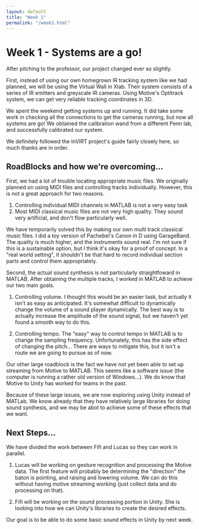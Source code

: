 ```yaml
---
layout: default
title: "Week 1"
permalink: "/week1.html"
---
```


Week 1 - Systems are a go!
==============================

After pitching to the professor, our project changed ever so slightly. 

First, instead of using our own homegrown IR tracking system like we had planned, 
we will be using the Virtual Wall in Xlab. Their system consists of a series of 
IR emitters and greyscale IR cameras. Using Motive's Optitrack system, we can 
get very reliable tracking coordinates in 3D. 

We spent the weekend getting systems up and running. It did take some work
in checking all the connections to get the cameras running, but now 
all systems are go! We obtained the calibration wand from a 
different Penn lab, and successfully calibrated our system. 

We definitely followed the InVIRT project's guide fairly closely here, so much
thanks are in order. 

RoadBlocks and how we're overcoming...
---------------------------------------
First, we had a lot of trouble locating appropriate music files. 
We originally planned on using MIDI files and controlling tracks individually. 
However, this is not a great approach for two reasons. 

1. Controlling individual MIDI channels in MATLAB is not a very easy task
2. Most MIDI classical music files are not very high quality. They sound 
very artificial, and don't flow particularly well. 

We have temporarily solved this by making our own multi track classical 
music files. I did a toy version of Pachebel's Canon in D using GarageBand. 
The quality is much higher, and the instruments sound real. I'm not sure if 
this is a sustainable option, but I think it's okay for a proof of concept.
In a "real world setting", it shouldn't be that hard to record individual 
section parts and control them appropriately. 

Second, the actual sound synthesis is not particularly straightfoward in MATLAB. 
After obtaining the multiple tracks, I worked in MATLAB to achieve our two main goals.

1. Controlling volume. I thought this would be an easier task, but actually it isn't 
as easy as anticipated. It's somewhat difficult to dynamically change the volume of 
a sound player dynamically. The best way is to actually increase the amplitude of the
sound signal, but we haven't yet found a smooth way to do this. 

2. Controlling tempo. The "easy" way to control tempo in MATLAB is to change the sampling 
frequency. Unfortunately, this has the side effect of changing the pitch... There are ways 
to mitigate this, but it isn't a route we are going to pursue as of now. 

Our other large roadblock is the fact we have not yet been able to set up streaming from 
Motive to MATLAB. This seems like a software issue (the computer is running a rather old version
of Windows...). We do know that Motive to Unity has worked for teams in the past. 

Because of these large issues, we are now exploring using Unity instead of MATLab. 
We know already that they have relatively large libraries for doing sound synthesis, 
and we may be abot to achieve some of these effects that we want. 

Next Steps... 
---------------
We have divided the work between Fifi and Lucas so they can work in parallel. 
1. Lucas will be working on gesture recognition and processing the Motive data. 
The first feature will probably be determining the "direction" the baton is pointing, and
raising and lowering volume. We can do this without having motive streaming working 
(just collect data and do processing on that). 

2. Fifi will be working on the sound processing portion in Unity. She is looking into 
how we can Unity's libraries to create the desired effects. 

Our goal is to be able to do some basic sound effects in Unity by next week. 